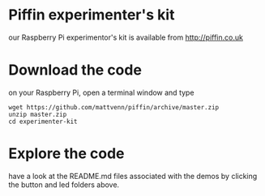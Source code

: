# Piffin experimenter's kit

our Raspberry Pi experimentor's kit is available from http://piffin.co.uk

# Download the code

on your Raspberry Pi, open a terminal window and type

    wget https://github.com/mattvenn/piffin/archive/master.zip
    unzip master.zip
    cd experimenter-kit

# Explore the code

have a look at the README.md files associated with the demos by clicking the button and led folders above.
